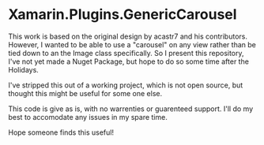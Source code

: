 # Xamarin.Plugins.GenericCarousel

This work is based on the original design by acastr7 and his contributors.  However, I wanted to be able to use a "carousel" on any view rather than be tied down to an the Image class specifically.  So I present this repository, I've not yet made a Nuget Package, but hope to do so some time after the Holidays.   

I've stripped this out of a working project, which is not open source, but thought this might be useful for some one else. 

This code is give as is, with no warrenties or guarenteed support. I'll do my best to accomodate any issues in my spare time. 

Hope someone finds this useful!
